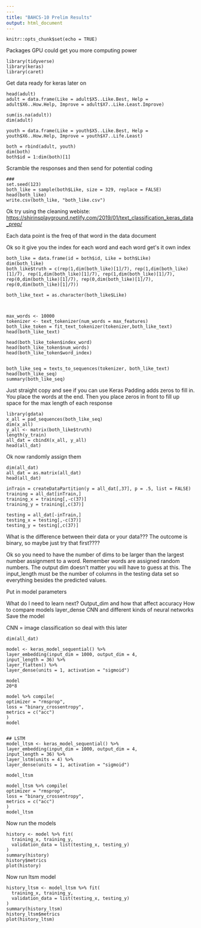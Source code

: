 ```yaml
---
---
title: "BAHCS-10 Prelim Results"
output: html_document
---
```


```{r setup, include=FALSE}
knitr::opts_chunk$set(echo = TRUE)
```
Packages
GPU could get you more computing power
```{r}
library(tidyverse)
library(keras)
library(caret)
```

Get data ready for keras later on
```{r}
head(adult)
adult = data.frame(Like = adult$X5..Like.Best, Help = adult$X6..How.Help, Improve = adult$X7..Like.Least.Improve)

sum(is.na(adult))
dim(adult)

youth = data.frame(Like = youth$X5..Like.Best, Help = youth$X6..How.Help, Improve = youth$X7..Life.Least)

both = rbind(adult, youth)
dim(both)
both$id = 1:dim(both)[1]

```
Scramble the responses and then send for potential coding
```{r}
### 
set.seed(123)
both_like = sample(both$Like, size = 329, replace = FALSE)
head(both_like)
write.csv(both_like, "both_like.csv")

```


Ok try using the cleaning webiste: https://shirinsplayground.netlify.com/2019/01/text_classification_keras_data_prep/

Each data point is the freq of that word in the data document

Ok so it give you the index for each word and each word get's it own index
```{r}
both_like = data.frame(id = both$id, Like = both$Like)
dim(both_like)
both_like$truth = c(rep(1,dim(both_like)[1]/7), rep(1,dim(both_like)[1]/7), rep(1,dim(both_like)[1]/7), rep(1,dim(both_like)[1]/7), rep(0,dim(both_like)[1]/7), rep(0,dim(both_like)[1]/7), rep(0,dim(both_like)[1]/7))

both_like_text = as.character(both_like$Like)



max_words <- 10000
tokenizer <- text_tokenizer(num_words = max_features)
both_like_token = fit_text_tokenizer(tokenizer,both_like_text)
head(both_like_text)

head(both_like_token$index_word)
head(both_like_token$num_words)
head(both_like_token$word_index)


both_like_seq = texts_to_sequences(tokenizer, both_like_text)
head(both_like_seq)
summary(both_like_seq)
```
Just straight copy and see if you can use Keras
Padding adds zeros to fill in.  
You place the words at the end.  Then you place zeros in front to fill up space for the max length of each response
```{r}
library(gdata)
x_all = pad_sequences(both_like_seq)
dim(x_all)
y_all <- matrix(both_like$truth)
length(y_train)
all_dat = cbindX(x_all, y_all)
head(all_dat)

```
Ok now randomly assign them
```{r}
dim(all_dat)
all_dat = as.matrix(all_dat)
head(all_dat)

inTrain = createDataPartition(y = all_dat[,37], p = .5, list = FALSE)
training = all_dat[inTrain,]
training_x = training[,-c(37)]
training_y = training[,c(37)]

testing = all_dat[-inTrain,] 
testing_x = testing[,-c(37)]
testing_y = testing[,c(37)]
```

What is the difference between their data or your data???  The outcome is binary, so maybe just try that first????

Ok so you need to have the number of dims to be larger than the largest number assignment to a word.  Remember words are assigned random numbers.  The output dim doesn't matter you will have to guess at this.  The input_length must be the number of columns in the testing data set so everything besides the predicted values.


Put in model parameters

What do I need to learn next?
Output_dim and how that affect accuracy
How to compare models
layer_dense
CNN and different kinds of neural networks
Save the model

CNN = image classification so deal with this later
```{r}
dim(all_dat)

model <- keras_model_sequential() %>%
layer_embedding(input_dim = 1000, output_dim = 4,
input_length = 36) %>%
layer_flatten() %>%
layer_dense(units = 1, activation = "sigmoid")

model
20*8

model %>% compile(
optimizer = "rmsprop",
loss = "binary_crossentropy",
metrics = c("acc")
)
model


## LSTM
model_ltsm <- keras_model_sequential() %>%
layer_embedding(input_dim = 1000, output_dim = 4,
input_length = 36) %>%
layer_lstm(units = 4) %>%  
layer_dense(units = 1, activation = "sigmoid")

model_ltsm

model_ltsm %>% compile(
optimizer = "rmsprop",
loss = "binary_crossentropy",
metrics = c("acc")
)
model_ltsm

```
Now run the models
```{r}
history <- model %>% fit(
  training_x, training_y,
  validation_data = list(testing_x, testing_y)
)
summary(history)
history$metrics
plot(history)
```
Now run ltsm model
```{r}
history_ltsm <- model_ltsm %>% fit(
  training_x, training_y,
  validation_data = list(testing_x, testing_y)
)
summary(history_ltsm)
history_ltsm$metrics
plot(history_ltsm)
```




